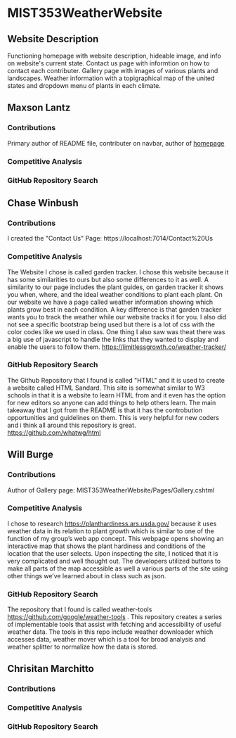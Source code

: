 # MIST353WeatherWebsite

## Website Description
Functioning homepage with website description, hideable image, and info on website's current state. Contact us page with informtion on how to contact each contributer. Gallery page with images of various plants and landscapes. Weather information with a topigraphical map of the united states and dropdown menu of plants in each climate.

## Maxson Lantz
### Contributions
Primary author of README file, contributer on navbar, author of [homepage](https://github.com/clwinbush/MIST353WeatherWebsiteWinbush/blob/c8cb13467b50478d03a15afd7cb64f5bed9a4296/MIST353WeatherWebsite/Pages/Index.cshtml)
### Competitive Analysis

### GitHub Repository Search


## Chase Winbush
### Contributions
I created the "Contact Us" Page: https://localhost:7014/Contact%20Us
### Competitive Analysis
The Website I chose is called garden tracker. I chose this website because it has some similarities to ours but also some differences to it as well. A similarity to our page includes the plant guides, on garden tracker it shows you when, where, and the ideal weather conditions to plant each plant. On our website we have a page called weather information showing which plants grow best in each condition. A key difference is that garden tracker wants you to track the weather while our website tracks it for you. I also did not see a specific bootstrap being used but there is a lot of css with the color codes like we used in class. One thing I also saw was theat there was a big use of javascript to handle the links that they wanted to display and enable the users to follow them.
https://limitlessgrowth.co/weather-tracker/
### GitHub Repository Search
The Github Repository that I found is called "HTML" and it is used to create a website called HTML Sandard. This site is somewhat similar to W3 schools in that it is a website to learn HTML from and it even has the option for new editors so anyone can add things to help others learn. The main takeaway that I got from the README is that it has the controbution opportunities and guidelines on them. This is very helpful for new coders and i think all around this repository is great.
https://github.com/whatwg/html

## Will Burge
### Contributions
Author of Gallery page: MIST353WeatherWebsite/Pages/Gallery.cshtml
### Competitive Analysis
I chose to research https://planthardiness.ars.usda.gov/ because it uses weather data in its relation to plant growth which is similar to one of the function of my group’s web app concept. This webpage opens showing an interactive map that shows the plant hardiness and conditions of the location that the user selects. Upon inspecting the site, I noticed that it is very complicated and well thought out. The developers utilized buttons to make all parts of the map accessible as well a various parts of the site using other things we’ve learned about in class such as json.
### GitHub Repository Search
The repository that I found is called weather-tools https://github.com/google/weather-tools . This repository creates a series of implementable tools that assist with fetching and accessibility of useful weather data. The tools in this repo include weather downloader which accesses data, weather mover which is a tool for broad analysis and weather splitter to normalize how the data is stored.

## Chrisitan Marchitto
### Contributions

### Competitive Analysis

### GitHub Repository Search
